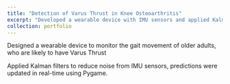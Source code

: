 ```yaml
---
title: "Detection of Varus Thrust in Knee Osteoarthritis"
excerpt: "Developed a wearable device with IMU sensors and applied Kalman filters to detect Varus Thrust in older adults' gait movements, with real-time prediction updates using Pygame, as part of research work in Neuromechanics Laboratory at IIT Madras.<br/>"
collection: portfolio
---
```


Designed a wearable device to monitor the gait movement of older adults, who are likely to have Varus Thrust

Applied Kalman filters to reduce noise from IMU sensors, predictions were updated in real-time using Pygame.



